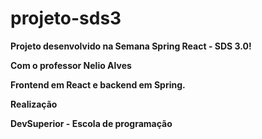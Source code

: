 # projeto-sds3

<b>Projeto desenvolvido na Semana Spring React - SDS 3.0! 

Com o professor Nelio Alves


Frontend em React e backend em Spring.


<b>Realização

DevSuperior - Escola de programação
